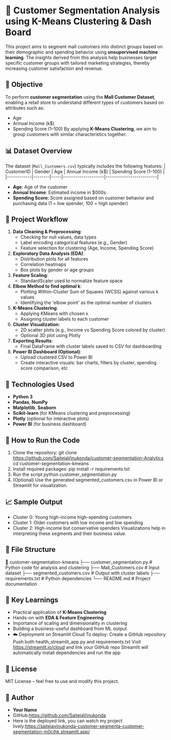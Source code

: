  # 🎯 Customer Segmentation Analysis using K-Means Clustering & Dash Board
This project aims to segment mall customers into distinct groups based on their demographic and spending behavior using **unsupervised machine learning**. The insights derived from this analysis help businesses target specific customer groups with tailored marketing strategies, thereby increasing customer satisfaction and revenue.
## 🧠 Objective
To perform **customer segmentation** using the **Mall Customer Dataset**, enabling a retail store to understand different types of customers based on attributes such as:
- Age
- Annual Income (k$)
- Spending Score (1–100)
By applying **K-Means Clustering**, we aim to group customers with similar characteristics together.
## 📊 Dataset Overview
The dataset (`Mall_Customers.csv`) typically includes the following features:
| CustomerID | Gender | Age | Annual Income (k$) | Spending Score (1–100) |
|------------|--------|-----|--------------------|-------------------------|
- **Age**: Age of the customer
- **Annual Income**: Estimated income in $000s
- **Spending Score**: Score assigned based on customer behavior and purchasing data (1 = low spender, 100 = high spender)
## 🧪 Project Workflow
1. **Data Cleaning & Preprocessing**:
   - Checking for null values, data types
   - Label encoding categorical features (e.g., Gender)
   - Feature selection for clustering (Age, Income, Spending Score)
2. **Exploratory Data Analysis (EDA)**:
   - Distribution plots for all features
   - Correlation heatmaps
   - Box plots by gender or age groups
3. **Feature Scaling**:
   - StandardScaler used to normalize feature space
4. **Elbow Method to find optimal k**:
   - Plotting Within-Cluster Sum of Squares (WCSS) against various k values
   - Identifying the 'elbow point' as the optimal number of clusters
5. **K-Means Clustering**:
   - Applying KMeans with chosen `k`
   - Assigning cluster labels to each customer
6. **Cluster Visualization**:
   - 2D scatter plots (e.g., Income vs Spending Score colored by cluster)
   - Optional 3D plot using Plotly
7. **Exporting Results**:
   - Final DataFrame with cluster labels saved to CSV for dashboarding
8. **Power BI Dashboard (Optional)**:
   - Upload clustered CSV to Power BI
   - Create interactive visuals: bar charts, filters by cluster, spending score comparison, etc
## 🔧 Technologies Used
- **Python 3**
- **Pandas**, **NumPy**
- **Matplotlib**, **Seaborn**
- **Scikit-learn** (for KMeans clustering and preprocessing)
- **Plotly** (optional for interactive plots)
- **Power BI** (for business dashboard)
## 🚀 How to Run the Code
1. Clone the repository:
git clone https://github.com/SaitejaVinukonda/customer-segmentation-Analytics
cd customer-segmentation-kmeans
2. Install required packages:
pip install -r requirements.txt
3. Run the script
python customer_segmentation.py
4. (Optional) Use the generated segmented_customers.csv in Power BI or Streamlit for visualization.
## 📈 Sample Output
- Cluster 0: Young high-income high-spending customers
- Cluster 1: Older customers with low income and low spending
- Cluster 2: High-income but conservative spenders
Visualizations help in interpreting these segments and their business value.
## 📂 File Structure
📁 customer-segmentation-kmeans
├── customer_segmentation.py      # Python code for analysis and clustering
├── Mall_Customers.csv            # Input dataset
├── segmented_customers.csv       # Output with cluster labels
├── requirements.txt              # Python dependencies
└── README.md                     # Project documentation
## 📌 Key Learnings
- Practical application of **K-Means Clustering**
- Hands-on with **EDA & Feature Engineering**
- Importance of scaling and dimensionality in clustering
- Building a business-useful dashboard from ML output
- ☁️ Deployment on Streamlit Cloud
To deploy:
Create a GitHub repository
Push both health_streamlit_app.py and requirements.txt
Visit https://streamlit.io/cloud and link your GitHub repo
Streamlit will automatically install dependencies and run the app
## 📄 License
MIT License – feel free to use and modify this project.
## 🙋 Author
- **Your Name**
- GitHub:https://github.com/SaitejaVinukonda
- Here is the deployed link, you can watch my project lively:https://saitejavinukonda-customer-segmenta-customer-segmentation-m0cihk.streamlit.app/
